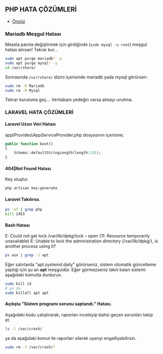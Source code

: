 ## PHP HATA ÇÖZÜMLERİ

- [Önsöz](https://github.com/cicekhasan/DersNotlarim)


### Mariadb Meşgul Hatası

Mesela parola değiştirmek için girdiğinde (```sudo mysql -u root```) meşgul hatası alırsan! Tekrar kur...

```bash
sudo apt purge mariadb* -y 
sudo apt purge mysql* -y 
cd /usr/share/
```
Sonrasında ```/usr/share/``` dizini içerisinde mariadb yada mysql görürsen:

```bash
sudo rm -R Mariadb
sudo rm -R Mysql
```
Tekrar kuruluma geç... Veritabanı yedeğin varsa almayı unutma.


### LARAVEL HATA ÇÖZÜMLERİ

#### Laravel Uzun Veri Hatası

app\Provides\AppServiceProvider.php dosyasının içerisine;

```php
public function boot()
{
    Schema::defaultStringLength(length:191);
}
```

#### 404|Not Found Hatası

Key oluştur. 

```bash
php artisan key:generate
```

#### Laravel Takılırsa.

```bash
ps -ef | grep php
kill 1453
```

#### Bash Hatası

E: Could not get lock /var/lib/dpkg/lock – open (11: Resource temporarily unavailable)
E: Unable to lock the administration directory (/var/lib/dpkg/), is another process using it?

```bash
ps aux | grep -i apt
```
Eğer satırlarda "apt.systemd.daily" görürseniz, sistem otomatik güncelleme yaptığı için şu an **apt** meşguldür. Eğer görmezseniz takılı kalan sistemi aşağıdaki komutla durdurun.

```bash
sudo kill id
# ya da 
sudo killall apt apt
```

#### Açılışta "Sistem programı sorunu saptandı." Hatası. 

Aşağıdaki kodu çalıştırarak, raporları inceleyip bahsi geçen sorunları takip et.
```bash
ls -l /var/crash/
```

ya da aşağıdaki komut ile raporları silerek uyarıyı engelliyebilirsin.

```bash
sudo rm -f /var/crash/*
```
